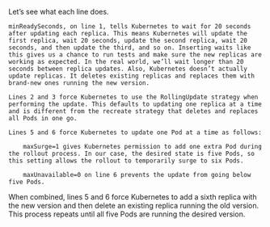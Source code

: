 Let’s see what each line does.

    minReadySeconds, on line 1, tells Kubernetes to wait for 20 seconds after updating each replica. This means Kubernetes will update the first replica, wait 20 seconds, update the second replica, wait 20 seconds, and then update the third, and so on. Inserting waits like this gives us a chance to run tests and make sure the new replicas are working as expected. In the real world, we’ll wait longer than 20 seconds between replica updates. Also, Kubernetes doesn’t actually update replicas. It deletes existing replicas and replaces them with brand-new ones running the new version.

    Lines 2 and 3 force Kubernetes to use the RollingUpdate strategy when performing the update. This defaults to updating one replica at a time and is different from the recreate strategy that deletes and replaces all Pods in one go.

    Lines 5 and 6 force Kubernetes to update one Pod at a time as follows:

        maxSurge=1 gives Kubernetes permission to add one extra Pod during the rollout process. In our case, the desired state is five Pods, so this setting allows the rollout to temporarily surge to six Pods.

        maxUnavailable=0 on line 6 prevents the update from going below five Pods. 

When combined, lines 5 and 6 force Kubernetes to add a sixth replica with the new version and then delete an existing replica running the old version. This process repeats until all five Pods are running the desired version.
